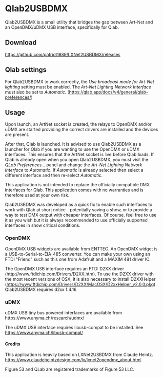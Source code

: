 # Qlab2USBDMX

Qlab2USBDMX is a small utility that bridges the gap between Art-Net and an OpenDMX/uDMX USB interface, specifically for Qlab.

## Download
https://github.com/patriot1889/LXNet2USBDMX/releases

## Qlab settings
For Qlab2USBDMX to work correctly, the _Use broadcast mode for Art-Net lighting_ setting must be enabled. The _Art-Net Lighting Network Interface_ must also be set to _Automatic_. (https://qlab.app/docs/v4/general/qlab-preferences/)

## Usage
Upon launch, an ArtNet socket is created, the relays to OpenDMX and/or uDMX are started providing the correct drivers are installed and the devices are present.

After that, Qlab is launched. It is advised to use Qlab2USBDMX as a launcher for Qlab if you are wanting to use the OpenDMX or uDMX interfaces. This ensures that the ArtNet socket is live before Qlab loads. If Qlab is already open when you open Qlab2USBDMX, you must visit the _QLab Preferences..._ panel and change the _Art-Net Lighting Network Interface_ to _Automatic_. If _Automatic_ is already selected then select a different interface and then re-select _Automatic_.

This application is not intended to replace the officially compatible DMX interfaces for Qlab. This application comes with no warranties and is therefore used at your own risk.

Qlab2USBDMX was developed as a quick fix to enable such interfaces to work with Qlab at short notice - potentially saving a show, or to provide a way to test DMX output with cheaper interfaces. Of course, feel free to use it as you wish but it is always recommended to use officially supported interfaces in show critical conditions.

### OpenDMX
OpenDMX USB widgets are available from ENTTEC. An OpenDMX widget is a USB-to-Serial-to-EIA-485 converter.
You can make your own using an FTDI "Friend" such as this one from Adafruit and a MAXIM 481 driver IC.

The OpenDMX USB interface requires an FTDI D2XX driver (http://www.ftdichip.com/Drivers/D2XX.htm).
To use the D2XX driver with the most recent versions of OSX, it is also necessary to install D2XXHelper (https://www.ftdichip.com/Drivers/D2XX/MacOSX/D2xxHelper_v2.0.0.pkg).
Qlab2USBDMX requires d2xx 1.4.16.

### uDMX
uDMX USB tiny bus powered interfaces are available from https://www.anyma.ch/research/udmx/

The uDMX USB interface requires libusb-compat to be installed. See https://www.anyma.ch/libusb-compat/


#### Credits
This application is heavily based on LXNet2USBDMX from Claude Heintz.
https://www.claudeheintzdesign.com/lx/lxnet2opendmx_about.html


Figure 53 and QLab are registered trademarks of Figure 53 LLC.
